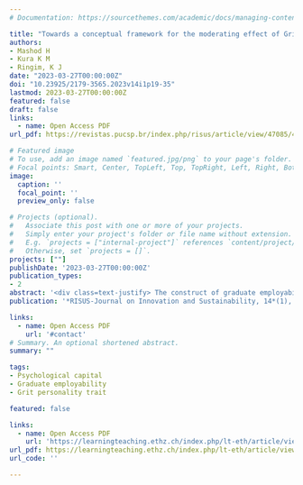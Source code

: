 ```yaml
---
# Documentation: https://sourcethemes.com/academic/docs/managing-content/

title: "Towards a conceptual framework for the moderating effect of Grit on the relationship between Psychological Capital and Graduate Employability"
authors:
- Mashod H
- Kura K M
- Ringim, K J
date: "2023-03-27T00:00:00Z"
doi: "10.23925/2179-3565.2023v14i1p19-35"
lastmod: 2023-03-27T00:00:00Z
featured: false
draft: false
links:
  - name: Open Access PDF
url_pdf: https://revistas.pucsp.br/index.php/risus/article/view/47085/41782

# Featured image
# To use, add an image named `featured.jpg/png` to your page's folder.
# Focal points: Smart, Center, TopLeft, Top, TopRight, Left, Right, BottomLeft, Bottom, BottomRight.
image:
  caption: ''
  focal_point: ''
  preview_only: false

# Projects (optional).
#   Associate this post with one or more of your projects.
#   Simply enter your project's folder or file name without extension.
#   E.g. `projects = ["internal-project"]` references `content/project/deep-learning/index.md`.
#   Otherwise, set `projects = []`.
projects: [""]
publishDate: '2023-03-27T00:00:00Z'
publication_types:
- 2
abstract: '<div class=text-justify> The construct of graduate employability (GE) has received a considerable attention from researchers and policy makers because of its importance in attaining the national economic agenda. Human resource management researchers have identified and examined several antecedents of employability. To date, some of the factors that have been considered include soft skills, communication skills and problem-solving skills, among others. Despite this research efforts, only few studies have attempted to consider the influence of psychological capital (PsyCap) on GE. Even if any, they have reported conflicting findings. Therefore, a moderating variable is suggested. This paper proposes grit as potential moderator on the relationship between PsyCap and graduate employability. </div>'
publication: '*RISUS-Journal on Innovation and Sustainability, 14*(1), 19-35'

links:
  - name: Open Access PDF
    url: '#contact'
# Summary. An optional shortened abstract.
summary: ""

tags:
- Psychological capital
- Graduate employability
- Grit personality trait

featured: false

links:
  - name: Open Access PDF
    url: 'https://learningteaching.ethz.ch/index.php/lt-eth/article/view/108/144'
url_pdf: https://learningteaching.ethz.ch/index.php/lt-eth/article/view/108/144
url_code: ''

---
```

